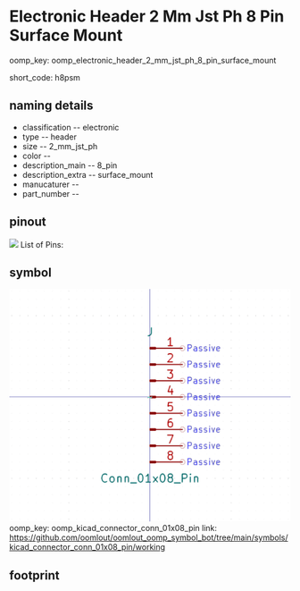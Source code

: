 # Electronic Header 2 Mm Jst Ph 8 Pin Surface Mount
oomp_key: oomp_electronic_header_2_mm_jst_ph_8_pin_surface_mount  

short_code: h8psm
## naming details
* classification -- electronic
* type -- header
* size -- 2_mm_jst_ph
* color -- 
* description_main -- 8_pin
* description_extra -- surface_mount
* manucaturer -- 
* part_number -- 
## pinout
![](working_pinout_600.png)
List of Pins:

## symbol

![](symbol/0/working/working_600.png)  
oomp_key: oomp_kicad_connector_conn_01x08_pin
link: https://github.com/oomlout/oomlout_oomp_symbol_bot/tree/main/symbols/kicad_connector_conn_01x08_pin/working


## footprint
